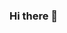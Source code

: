 ### Hi there 👋

<!--
**MatrixUsman/matrixusman** is a ✨ _special_ ✨ repository because its `README.md` (this file) appears on your GitHub profile.

<img align="left" alt="devAgam's Github Stats" src="https://github-readme-stats.vercel.app/api?username=devAgam&show_icons=true&hide_border=true" />
